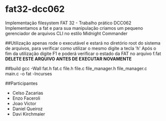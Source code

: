 # fat32-dcc062
Implementação filesystem FAT 32 - Trabalho prático DCC062
Implementamos a fat e para sua manipulação criamos um pequeno gerenciador de arquivos CLI no estilo Midnight Commander

##Utilização
apenas rode o executável e estará no diretório root do sistema de arquivos, para verificar como utilizar o mesmo digite a tecla 'h'
Após o fim da utilização digite F1 e poderá verificar o estado da FAT no arquivo f.fat
**DELETE ESTE ARQUIVO ANTES DE EXECUTAR NOVAMENTE**

##build
gcc -Wall fat.h fat.c file.h file.c file_manager.h file_manager.c main.c -o fat -lncurses

##Participantes
- Celso Zacarias
- Enzo Faceroli
- Joao Victor
- Daniel Queiroz
- Davi Kirchmaier
